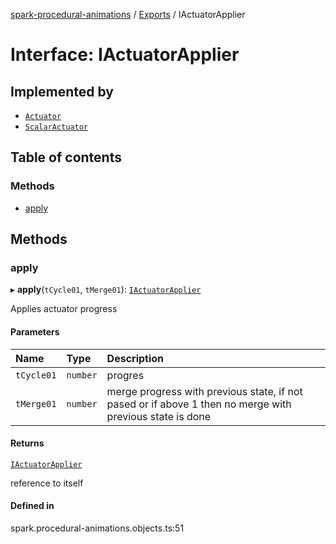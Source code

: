 [spark-procedural-animations](../README.md) / [Exports](../modules.md) / IActuatorApplier

# Interface: IActuatorApplier

## Implemented by

- [`Actuator`](../classes/Actuator.md)
- [`ScalarActuator`](../classes/ScalarActuator.md)

## Table of contents

### Methods

- [apply](IActuatorApplier.md#apply)

## Methods

### apply

▸ **apply**(`tCycle01`, `tMerge01`): [`IActuatorApplier`](IActuatorApplier.md)

Applies actuator progress

#### Parameters

| Name | Type | Description |
| :------ | :------ | :------ |
| `tCycle01` | `number` | progres |
| `tMerge01` | `number` | merge progress with previous state, if not pased or if above 1 then no merge with previous state is done |

#### Returns

[`IActuatorApplier`](IActuatorApplier.md)

reference to itself

#### Defined in

spark.procedural-animations.objects.ts:51
